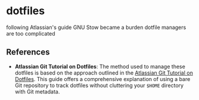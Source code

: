 # dotfiles

following Atlassian's guide
GNU Stow became a burden
dotfile managers are too complicated 

## References

- **Atlassian Git Tutorial on Dotfiles**: The method used to manage these dotfiles is based on the approach outlined in the [Atlassian Git Tutorial on Dotfiles](https://www.atlassian.com/git/tutorials/dotfiles). This guide offers a comprehensive explanation of using a bare Git repository to track dotfiles without cluttering your `$HOME` directory with Git metadata.
